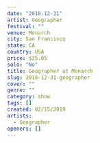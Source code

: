 ```yaml
---
date: "2018-12-31"
artist: Geographer
festival: ""
venue: Monarch
city: San Francisco
state: CA
country: USA
price: $25.05
solo: "No"
title: Geographer at Monarch
slug: 2018-12-31-geographer
cover: ""
genre: ""
category: show
tags: []
created: 02/15/2019
artists:
  - Geographer
openers: []
---
```

